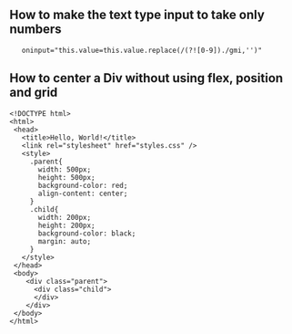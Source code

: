 ## How to make the text type input to take only numbers
 ```
    oninput="this.value=this.value.replace(/(?![0-9])./gmi,'')"
 ```

 
 ## How to center a Div without using flex, position and grid

 ```
<!DOCTYPE html>
<html>
  <head>
    <title>Hello, World!</title>
    <link rel="stylesheet" href="styles.css" />
    <style>
      .parent{
        width: 500px;
        height: 500px;
        background-color: red;
        align-content: center;
      }
      .child{
        width: 200px;
        height: 200px;
        background-color: black;
        margin: auto;
      }
    </style>
  </head>
  <body>
     <div class="parent">
       <div class="child">
       </div>
     </div>
  </body>
</html>

 ```
